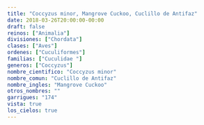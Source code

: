 ```yaml
---
title: "Coccyzus minor, Mangrove Cuckoo, Cuclillo de Antifaz"
date: 2018-03-26T20:00:00-00:00
draft: false
reinos: ["Animalia"]
divisiones: ["Chordata"]
clases: ["Aves"]
ordenes: ["Cuculiformes"]
familias: ["Cuculidae "]
generos: ["Coccyzus"]
nombre_cientifico: "Coccyzus minor"
nombre_comun: "Cuclillo de Antifaz"
nombre_ingles: "Mangrove Cuckoo"
otros_nombres: ""
garrigues: "174"
vista: true
los_cielos: true
---
```

